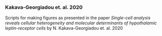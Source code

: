 ### Kakava-Georgiadou et. al. 2020

Scripts for making figures as presented in the paper *Single-cell analysis reveals cellular heterogeneity and molecular determinants of hypothalamic leptin-receptor cells* by N. Kakava-Georgiadou et. al. 2020

